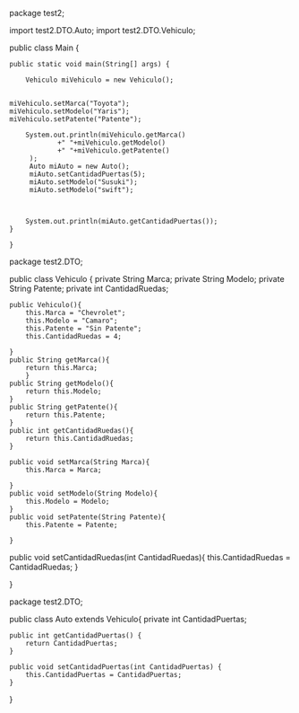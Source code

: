 package test2;

import test2.DTO.Auto;
import test2.DTO.Vehiculo;

public class Main {

    public static void main(String[] args) {

        Vehiculo miVehiculo = new Vehiculo();
        
    
    miVehiculo.setMarca("Toyota");
    miVehiculo.setModelo("Yaris");
    miVehiculo.setPatente("Patente");
    
        System.out.println(miVehiculo.getMarca()
                +" "+miVehiculo.getModelo()
                +" "+miVehiculo.getPatente()
         );
         Auto miAuto = new Auto();
         miAuto.setCantidadPuertas(5);
         miAuto.setModelo("Susuki");
         miAuto.setModelo("swift");
         
        
        
        System.out.println(miAuto.getCantidadPuertas());
    }
              
    }
package test2.DTO;

public class Vehiculo {
    private String Marca;
    private  String Modelo;
    private  String Patente;
    private int CantidadRuedas;

    
    public Vehiculo(){
        this.Marca = "Chevrolet";
        this.Modelo = "Camaro";
        this.Patente = "Sin Patente";
        this.CantidadRuedas = 4;
        
    }
    public String getMarca(){
        return this.Marca;
        }
    public String getModelo(){
        return this.Modelo;
    }
    public String getPatente(){
        return this.Patente;
    }
    public int getCantidadRuedas(){
        return this.CantidadRuedas;
    }
    
    public void setMarca(String Marca){
        this.Marca = Marca;
        
    }
    public void setModelo(String Modelo){
        this.Modelo = Modelo;
    }
    public void setPatente(String Patente){
        this.Patente = Patente;
      
    }
   public void setCantidadRuedas(int CantidadRuedas){
       this.CantidadRuedas = CantidadRuedas;
   }
    
}

package test2.DTO;

public class Auto extends Vehiculo{
    private int CantidadPuertas;

    public int getCantidadPuertas() {
        return CantidadPuertas;
    }

    public void setCantidadPuertas(int CantidadPuertas) {
        this.CantidadPuertas = CantidadPuertas;
    }

   
    
    
    
}

